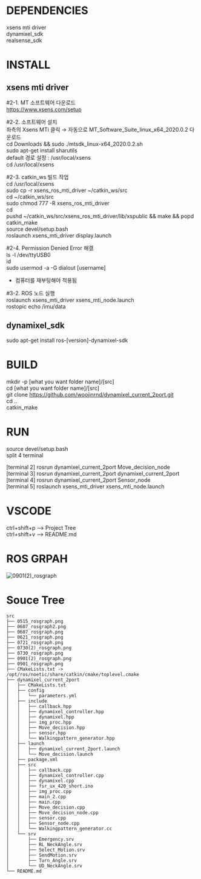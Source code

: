 # DEPENDENCIES
xsens mti driver  
dynamixel_sdk  
realsense_sdk

# INSTALL
## xsens mti driver  
#2-1. MT 소프트웨어 다운로드  
https://www.xsens.com/setup  

#2-2. 소프트웨어 설치  
좌측의 Xsens MTi  클릭 → 자동으로 MT_Software_Suite_linux_x64_2020.0.2 다운로드  
cd Downloads && sudo ./mtsdk_linux-x64_2020.0.2.sh  
sudo apt-get install sharutils  
default 경로 설정 : /usr/local/xsens  
cd /usr/local/xsens  

#2-3. catkin_ws 빌드 작업  
cd /usr/local/xsens  
sudo cp -r xsens_ros_mti_driver ~/catkin_ws/src  
cd ~/catkin_ws/src  
sudo chmod 777 -R xsens_ros_mti_driver  
cd  
pushd ~/catkin_ws/src/xsens_ros_mti_driver/lib/xspublic && make && popd  
catkin_make    
source devel/setup.bash  
roslaunch xsens_mti_driver display.launch  

#2-4. Permission Denied Error 해결  
ls -l /dev/ttyUSB0  
id  
sudo usermod -a -G dialout [username]  
* 컴퓨터를 재부팅해야 적용됨  

#3-2. ROS 노드 실행  
roslaunch xsens_mti_driver xsens_mti_node.launch  
rostopic echo /imu/data  

## dynamixel_sdk
sudo apt-get install ros-[version]-dynamixel-sdk


# BUILD
mkdir -p [what you want folder name]/[src]  
cd [what you want folder name]/[src]  
git clone https://github.com/woojinrnd/dynamixel_current_2port.git  
cd ..  
catkin_make  

# RUN
source devel/setup.bash  
split 4 terminal  
<!-- [terminal 1] roscore   -->
[terminal 2] rosrun dynamixel_current_2port Move_decision_node  
[terminal 3] rosrun dynamixel_current_2port dynamixel_current_2port  
[terminal 4] rosrun dynamixel_current_2port Sensor_node  
[terminal 5] roslaunch xsens_mti_driver xsens_mti_node.launch  


# VSCODE
ctrl+shift+p --> Project Tree  
ctrl+shift+v --> README.md   

# ROS GRPAH
![0901(2)_rosgraph](https://github.com/woojinrnd/dynamixel_current_2port/assets/122770475/e200799a-3900-4e65-bb6a-d9b0a7ae3a8f)

# Souce Tree
```
src
├── 0515_rosgraph.png
├── 0607_rosgraph2.png
├── 0607_rosgraph.png
├── 0621_rosgraph.png
├── 0721_rosgraph.png
├── 0730(2)_rosgraph.png
├── 0730_rosgraph.png
├── 0901(2)_rosgraph.png
├── 0901_rosgraph.png
├── CMakeLists.txt -> /opt/ros/noetic/share/catkin/cmake/toplevel.cmake
├── dynamixel_current_2port
│   ├── CMakeLists.txt
│   ├── config
│   │   └── parameters.yml
│   ├── include
│   │   ├── callback.hpp
│   │   ├── dynamixel_controller.hpp
│   │   ├── dynamixel.hpp
│   │   ├── img_proc.hpp
│   │   ├── Move_decision.hpp
│   │   ├── sensor.hpp
│   │   └── Walkingpattern_generator.hpp
│   ├── launch
│   │   ├── dynamixel_current_2port.launch
│   │   └── Move_decision.launch
│   ├── package.xml
│   ├── src
│   │   ├── callback.cpp
│   │   ├── dynamixel_controller.cpp
│   │   ├── dynamixel.cpp
│   │   ├── fsr_ux_420_short.ino
│   │   ├── img_proc.cpp
│   │   ├── main_2.cpp
│   │   ├── main.cpp
│   │   ├── Move_decision.cpp
│   │   ├── Move_decision_node.cpp
│   │   ├── sensor.cpp
│   │   ├── Sensor_node.cpp
│   │   └── Walkingpattern_generator.cc
│   └── srv
│       ├── Emergency.srv
│       ├── RL_NeckAngle.srv
│       ├── Select_Motion.srv
│       ├── SendMotion.srv
│       ├── Turn_Angle.srv
│       └── UD_NeckAngle.srv
└── README.md
```
